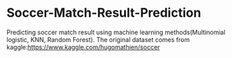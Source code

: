 # Soccer-Match-Result-Prediction
Predicting soccer match result using machine learning methods(Multinomial logistic, KNN, Random Forest).
The original dataset comes from kaggle:https://www.kaggle.com/hugomathien/soccer

